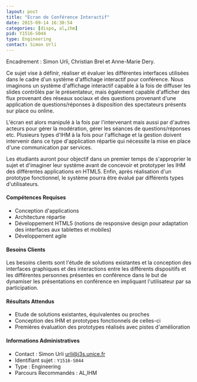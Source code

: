 ```yaml
---
layout: post
title: "Ecran de Conférence Interactif"
date: 2015-09-14 16:30:54
categories: [dispo, al,ihm]
pid: Y1516-S044
type: Engineering
contact: Simon Urli
---
```

       
Encadrement : Simon Urli, Christian Brel et Anne-Marie Dery.

Ce sujet vise à définir, réaliser et évaluer les différentes interfaces utilisées dans le cadre d'un système d'affichage interactif pour conférence.
Nous imaginons un système d'affichage interactif capable à la fois de diffuser les slides contrôlés par le présentateur, mais également capable d'afficher des flux provenant des réseaux sociaux et des questions provenant d'une application de questions/réponses à disposition des spectateurs présents sur place ou online.

L'écran est alors manipulé à la fois par l'intervenant mais aussi par d'autres acteurs pour gérer la modération, gérer les séances de questions/réponses etc.
Plusieurs types d'IHM à la fois pour l'affichage et la gestion doivent intervenir dans ce type d'application répartie qui nécessite la mise en place d'une communication par services.

Les étudiants auront pour objectif dans un premier temps de s'approprier le sujet et d'imaginer leur système avant de concevoir et prototyper les IHM des différentes applications en HTML5.
Enfin, après réalisation d'un prototype fonctionnel, le système pourra être évalué par différents types d'utilisateurs.

#### Compétences Requises
- Conception d'applications
- Architecture répartie
- Développement HTML5 (notions de responsive design pour adaptation des interfaces aux tablettes et mobiles)
- Développement agile


#### Besoins Clients
Les besoins clients sont l'étude de solutions existantes et la conception des interfaces graphiques et des interactions entre les différents dispositifs et les différentes personnes présentes en conférence dans le but de dynamiser les présentations en conférence en impliquant l'utilisateur par sa participation.

#### Résultats Attendus
- Etude de solutions existantes, équivalentes ou proches
- Conception des IHM et prototypes fonctionnels de celles-ci
- Premières évaluation des prototypes réalisés avec pistes d'amélioration
     

#### Informations Administratives
  * Contact : Simon Urli <urli@i3s.unice.fr>
  * Identifiant sujet : `Y1516-S044`
  * Type : Engineering
  * Parcours Recommandés : AL,IHM
     
